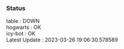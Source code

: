 ### Status


table : DOWN  
hogwarts : OK  
icy-bot : OK  
Latest Update : 2023-03-26 19:06:30.578589

